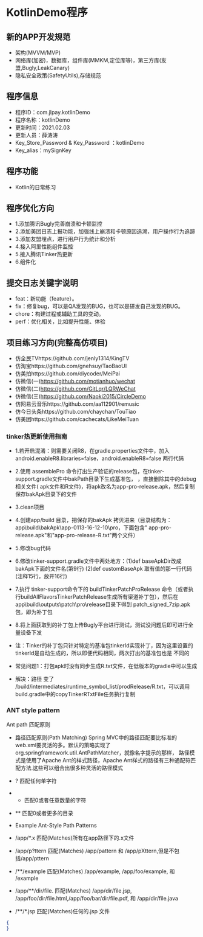 # KotlinDemo程序

## 新的APP开发规范

* 架构(MVVM/MVP)
* 网络库(加密)，数据库，组件库(MMKM,定位库等)，第三方库(友盟,Bugly,LeakCanary)
* 隐私安全政策(SafetyUtils),存储规范

## 程序信息

* 程序ID：com.jlpay.kotlinDemo
* 程序名称：kotlinDemo
* 更新时间：2021.02.03
* 更新人员：薛涛涛
* Key_Store_Password & Key_Password ：kotlinDemo
* Key_alias：mySignKey

## 程序功能

* Kotlin的日常练习

## 程序优化方向

* 1.添加腾讯Bugly完善崩溃和卡顿监控
* 2.添加美团日志上报功能，加强线上崩溃和卡顿原因追溯，用户操作行为追踪
* 3.添加友盟埋点，进行用户行为统计和分析
* 4.接入阿里性能组件监控
* 5.接入腾讯Tinker热更新
* 6.组件化

## 提交日志关键字说明

* feat：新功能（feature）。
* fix：修复bug，可以是QA发现的BUG，也可以是研发自己发现的BUG。
* chore：构建过程或辅助工具的变动。
* perf：优化相关，比如提升性能、体验

## 项目练习方向(完整高仿项目)

* 仿全民TVhttps://github.com/jenly1314/KingTV
* 仿淘宝https://github.com/gnehsuy/TaoBaoUI
* 仿美拍https://github.com/diycoder/MeiPai
* 仿微信(一)https://github.com/motianhuo/wechat
* 仿微信(二)https://github.com/GitLqr/LQRWeChat
* 仿微信(三)https://github.com/Naoki2015/CircleDemo
* 仿网易云音乐https://github.com/aa112901/remusic
* 仿今日头条https://github.com/chaychan/TouTiao
* 仿美团https://github.com/cachecats/LikeMeiTuan

### tinker热更新使用指南

* 1.若开启混淆：则需要关闭R8，在gradle.properties文件中，加入android.enableR8.libraries=false，android.enableR8=false
  两行代码

* 2.使用 assemblePro 命令打出生产验证的release包，在tinker-support.gradle文件中bakPath目录下生成基准包， ，直接删除其中的debug相关文件(
  apk文件和R文件)，将apk改名为app-pro-release.apk，然后复制保存bakApk目录下的文件

* 3.clean项目

* 4.创建app/build 目录，把保存的bakApk 拷贝进来（目录结构为：app\build\bakApk\app-0113-16-12-10\pro，下面包含"
  app-pro-release.apk"和"app-pro-release-R.txt"两个文件）

* 5.修改bug代码

* 6.修改tinker-support.gradle文件中两处地方：(1)def baseApkDir改成bakApk下面的文件名(第9行) (2)def customBaseApk
  取有值的那一行代码(注释15行，放开16行)

* 7.执行 tinker-support命令下的 buildTinkerPatchProRelease
  命令（或者执行buildAllFlavorsTinkerPatchRelease生成所有渠道补丁包），然后在 app\build\outputs\patch\pro\release目录下得到
  patch_signed_7zip.apk包，即为补丁包

* 8.将上面获取到的补丁包上传Bugly平台进行测试，测试没问题后即可进行全量设备下发

* 注：Tinker的补丁包只针对特定的基准包tinkerId实现补丁，因为这里设置的tinkerId是自动生成的，所以即便代码相同，两次打出的基准包也是 不同的

* 常见问题1：打包apk时没有同步生成R.txt文件，在低版本的gradle中可以生成
* 解决：路径 变了
  /build/intermediates/runtime_symbol_list/prodRelease/R.txt，可以调用build.gradle中的copyTinkerRTxtFile任务执行复制

### ANT style pattern

Ant path 匹配原则

* 路径匹配原则(Path Matching) Spring MVC中的路径匹配要比标准的web.xml要灵活的多。默认的策略实现了
  org.springframework.util.AntPathMatcher，就像名字提示的那样， 路径模式是使用了Apache Ant的样式路径，Apache
  Ant样式的路径有三种通配符匹配方法.这些可以组合出很多种灵活的路径模式

* ? 匹配任何单字符
*
    * 匹配0或者任意数量的字符
* ** 匹配0或者更多的目录

* Example Ant-Style Path Patterns
* /app/*.x 匹配(Matches)所有在app路径下的.x文件
* /app/p?ttern 匹配(Matches) /app/pattern 和 /app/pXttern,但是不包括/app/pttern
* /**/example 匹配(Matches) /app/example, /app/foo/example, 和 /example
* /app/**/dir/file. 匹配(Matches) /app/dir/file.jsp, /app/foo/dir/file.html,/app/foo/bar/dir/file.pdf,
  和 /app/dir/file.java
* /**/*.jsp 匹配(Matches)任何的.jsp 文件

```JSON
{
}
```

